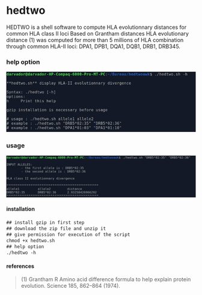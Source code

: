 # hedtwo
HEDTWO is a shell software to compute HLA evolutionnary distances for common HLA class II loci
Based on Grantham distances HLA evolutionary distance (1) was computed for more than 5 millions of HLA combination through common HLA-II loci: DPA1, DPB1, DQA1, DQB1, DRB1, DRB345.

### help option
![res](https://github.com/cdesterke/hedtwo/blob/main/help.png)


### usage
![res](https://github.com/cdesterke/hedtwo/blob/main/test.png)


#### installation

```
## install gzip in first step
## download the zip file and unzip it
## give permission for execution of the script
chmod +x hedtwo.sh
## help option
./hedtwo -h
```
#### references

> (1) Grantham R Amino acid difference formula to help explain protein evolution. Science 185, 862–864 (1974).
